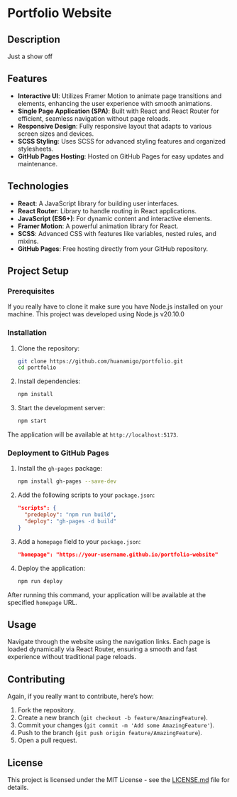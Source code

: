 # Portfolio Website

## Description

Just a show off

## Features

- **Interactive UI**: Utilizes Framer Motion to animate page transitions and elements, enhancing the user experience with smooth animations.
- **Single Page Application (SPA)**: Built with React and React Router for efficient, seamless navigation without page reloads.
- **Responsive Design**: Fully responsive layout that adapts to various screen sizes and devices.
- **SCSS Styling**: Uses SCSS for advanced styling features and organized stylesheets.
- **GitHub Pages Hosting**: Hosted on GitHub Pages for easy updates and maintenance.

## Technologies

- **React**: A JavaScript library for building user interfaces.
- **React Router**: Library to handle routing in React applications.
- **JavaScript (ES6+)**: For dynamic content and interactive elements.
- **Framer Motion**: A powerful animation library for React.
- **SCSS**: Advanced CSS with features like variables, nested rules, and mixins.
- **GitHub Pages**: Free hosting directly from your GitHub repository.

## Project Setup

### Prerequisites

If you really have to clone it make sure you have Node.js installed on your machine. This project was developed using Node.js v20.10.0

### Installation

1. Clone the repository:

   ```bash
   git clone https://github.com/huanamigo/portfolio.git
   cd portfolio
   ```

2. Install dependencies:

   ```bash
   npm install
   ```

3. Start the development server:
   ```bash
   npm start
   ```

The application will be available at `http://localhost:5173`.

### Deployment to GitHub Pages

1. Install the `gh-pages` package:

   ```bash
   npm install gh-pages --save-dev
   ```

2. Add the following scripts to your `package.json`:

   ```json
   "scripts": {
     "predeploy": "npm run build",
     "deploy": "gh-pages -d build"
   }
   ```

3. Add a `homepage` field to your `package.json`:

   ```json
   "homepage": "https://your-username.github.io/portfolio-website"
   ```

4. Deploy the application:
   ```bash
   npm run deploy
   ```

After running this command, your application will be available at the specified `homepage` URL.

## Usage

Navigate through the website using the navigation links. Each page is loaded dynamically via React Router, ensuring a smooth and fast experience without traditional page reloads.

## Contributing

Again, if you really want to contribute, here’s how:

1. Fork the repository.
2. Create a new branch (`git checkout -b feature/AmazingFeature`).
3. Commit your changes (`git commit -m 'Add some AmazingFeature'`).
4. Push to the branch (`git push origin feature/AmazingFeature`).
5. Open a pull request.

## License

This project is licensed under the MIT License - see the [LICENSE.md](LICENSE.md) file for details.
